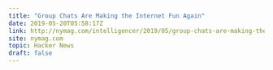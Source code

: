 ```yaml
---
title: "Group Chats Are Making the Internet Fun Again"
date: 2019-05-20T05:58:17Z
link: http://nymag.com/intelligencer/2019/05/group-chats-are-making-the-internet-fun-again.html?utm_medium=RSS&utm_source=hune
site: nymag.com
topic: Hacker News
draft: false
---
```

